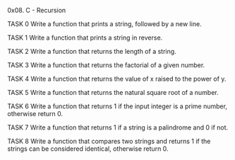 0x08. C - Recursion

TASK 0 Write a function that prints a string, followed by a new line.

TASK 1 Write a function that prints a string in reverse.

TASK 2 Write a function that returns the length of a string.

TASK 3 Write a function that returns the factorial of a given number.

TASK 4 Write a function that returns the value of x raised to the power of y.

TASK 5 Write a function that returns the natural square root of a number.

TASK 6 Write a function that returns 1 if the input integer is a prime number, otherwise return 0.

TASK 7 Write a function that returns 1 if a string is a palindrome and 0 if not.

TASK 8 Write a function that compares two strings and returns 1 if the strings can be considered identical, otherwise return 0.
